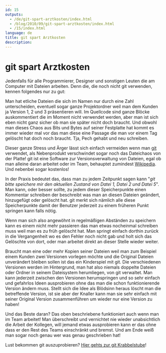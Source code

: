 ```yaml
---
id: 15
outputs:
  - /de/git-spart-arztkosten/index.html
  - /blog/2010/09/git-spart-arztkosten/index.html
  - /15/index.html
language: de
title: git spart Arztkosten
description:
---
```

<h1>git spart Arztkosten</h1>
<p>
Jedenfalls für alle Programmierer, Designer und sonstigen Leuten die am Computer mit Dateien arbeiten. Denn die, die noch nicht git verwenden, kennen folgendes nur zu gut:
</p>
<p>
Man hat etliche Dateien die sich im Namen nur durch eine Zahl unterscheiden, eventuell sogar ganze Projektordner weil man dem Kunden ja Version 1, 2 und 3 präsentieren will. Im Quellcode sind ganze Blöcke auskommentiert die im Moment nicht verwendet werden, aber man ist sich eben nicht ganz sicher ob man sie später nicht doch braucht. Und obwohl man dieses Chaos aus Bits und Bytes auf seiner Festplatte hat kommt es immer wieder mal vor das man diese eine Passage die man vor einem Tag gelöscht hat doch noch braucht. Tja, Pech gehabt und neu schreiben.
</p>
<p>
Dieser ganze Stress und Ärger lässt sich einfach vermeiden wenn man <a href="http://git-scm.com/">git</a> verwendet, als Nebenprodukt verschwindet sogar noch das Dateichaos von der Platte! git ist eine Software zur Versionsverwaltung von Dateien, egal ob man alleine daran arbeitet oder im Team, behauptet zumindest <a href="http://de.wikipedia.org/wiki/Git">Wikipedia</a>. Und nebenbei sogar kostenlos!
</p>
<p>
In der Praxis bedeutet das, dass man zu jedem Zeitpunkt sagen kann "<em>git bitte speichere mir den aktuellen Zustand von Datei 1, Datei 2 und Datei 5</em>". Man kann, oder besser sollte, zu jedem dieser Speicherpunkte einen Kommentar schreiben der beschreibt was man an diesen Dateien geändert, hinzugefügt oder gelöscht hat. git merkt sich nämlich alle diese Speicherpunkte damit der Benutzer jederzeit zu einem früheren Punkt springen kann falls nötig.
</p>
<p>
Wenn man sich also angewöhnt in regelmäßigen Abständen zu speichern kann es einem nicht mehr passieren das man etwas nocheinmal schreiben muss weil man es zu früh gelöscht hat. Man springt einfach dorthin zurück in die Vergangenheit wo es den Fehler noch nicht gab und holt sich das Gelöschte von dort, oder man arbeitet direkt an dieser Stelle wieder weiter.
</p>
<p>
Braucht man eine oder mehr Kopien seiner Dateien weil man zum Beispiel einem Kunden zwei Versionen vorlegen möchte und die Original Dateien unverändert bleiben sollen ist das ein Kinderspiel mit git. Die verschiedenen Versionen werden im Hintergrund, man hat also niemals doppelte Dateien oder Ordner in seinem Dateisystem herumliegen, von git verwaltet. Man kann jederzeit zwischen den Versionen herumspringen und so sehr einfach und gefahrlos Ideen ausprobieren ohne das man die schon funktionierende Version ändern muss. Stellt sich die Idee als Blödsinn heraus löscht man die betreffende Version, ist sie aber der Knaller kann man sie sehr einfach mit seiner Original Version zusammenführen um wieder nur eine Version zu haben!
</p>
<p>
Und das Beste daran? Das oben beschriebene funktioniert auch wenn man im Team arbeitet! Man überschreibt und vernichtet nie wieder unabsichtlich die Arbeit der Kollegen, will jemand etwas ausprobieren kann er das ohne dass er den Rest des Teams einschränkt und bremst. Und am Ende weiß man sogar noch genau wer was genau geschrieben hat!
</p>
<p>
Lust bekommen git auszuprobieren? <a href="http://stravid.com/blog/2010/09/die-git-krabbelstube/">Hier gehts zur git Krabbelstube</a>!
</p>
